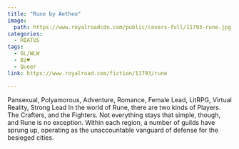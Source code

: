 ```yaml
---
title: "Rune by Aetheo"
image:
  path: https://www.royalroadcdn.com/public/covers-full/11793-rune.jpg
categories:
  - HIATUS
tags:
  - GL/WLW
  - Bi♥
  - Queer
link: https://www.royalroad.com/fiction/11793/rune

---
```

Pansexual, Polyamorous, Adventure, Romance, Female Lead, LitRPG, Virtual Reality, Strong Lead
In the world of Rune, there are two kinds of Players. The Crafters, and the Fighters. Not everything stays that simple, though, and Rune is no exception. Within each region, a number of guilds have sprung up, operating as the unaccountable vanguard of defense for the besieged cities.



